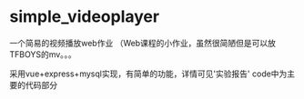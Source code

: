 # simple_videoplayer
 一个简易的视频播放web作业
（Web课程的小作业，虽然很简陋但是可以放TFBOYS的mv。。。

采用vue+express+mysql实现，有简单的功能，详情可见'实验报告'
code中为主要的代码部分
